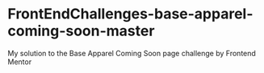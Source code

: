 # FrontEndChallenges-base-apparel-coming-soon-master
My solution to the Base Apparel Coming Soon page challenge by Frontend Mentor
